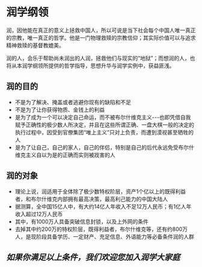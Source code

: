 # 润学纲领

润，因他能在真正的意义上拯救中国人，所以可说是当下社会每个中国人唯一真正的宗教，唯一真正的哲学。他是一门物理救赎的宗教信仰；其实际价值可以与追求精神救赎的基督教媲美。

润的人，会乐于帮助尚未润出的人润，拯救他们与现实的“地狱”；而想润的人，也将从本润学纲领所提供的哲学指导，思想升华与润学实例中，获益匪浅。

## 润的目的

- 不是为了解决、掩盖或者逃避你现有的缺陷和不足
- 不是为了让你获得物质、金钱上的利益
- 是为了成为一个可以决定自己命运，而不被布尔什维克主义---也即凭借自我赋予正确性的极少数人所决定，并且在这些所谓正确、一盘大棋一般的决定的执行过程中，因受到官僚集团“唯上主义”只对上负责，而遭到漠视甚至牺牲的人
- 是为了让自己，自己的家人，自己的伴侣，特别是自己的后代永远免受布尔什维克主义自以为是的正确而实则被戕害的人

## 润的对象

- 理论上说，润适用于全体除了极少数特权阶层，资产1个亿以上的既得利益者，和布尔什维克内部拥有最高决策，最高利己能力的中国大陆人
- 据测算，全中国15亿人中，有大约14亿人年收入不足12万人民币；有1亿人年收入超过12万人民币
- 其中，有1000万人具备突破信息封锁，以及上外网的条件
- 去掉其中约200万的特权阶层，既得利益者，布尔什维克等，还有约800万人，是现阶段具备学历、一定财产、充足信息、外语能力等必备条件润的人群

## _如果你满足以上条件，我们欢迎您加入润学大家庭_

